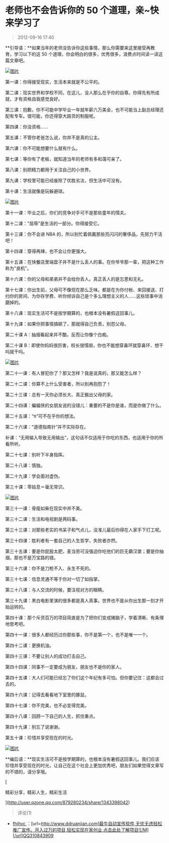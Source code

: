 # 老师也不会告诉你的 50 个道理，亲~快来学习了

> 2012-09-16 17:40

**引导语：**如果当年的老师没告诉你这些事情，那么你需要来这里接受再教育，学习以下的这 50 个道理，你会明白的很多，优秀很多，浪费点时间读一读这篇文章吧。

[![图片](https://pan.4a1801.life:11443/d/public/Qzone_wyf/Blogs/images/12830700.webp)](https://pan.4a1801.life:11443/d/public/Qzone_wyf/Blogs/images/12830700.webp)

第一课：你得接受现实，生活本来就是不公平的。

第二课：现实世界和学校不同，在这儿，没人那么在乎你的自尊。你得先有所成就，才有资格自我感觉良好。

第三课：抱歉，你不可能中学毕业一年就年薪六万美金，也不可能当上副总经理还配有专车。很可能，你还得穿大路货的制服呢。

第四课：你没资格……

第五课：不管你老爸怎么说，你并不是真的公主。

第六课：你不可能想要什么就有什么。

第七课：等你有了老板，就知道当年的老师有多和蔼可亲了。

第八课：别把精力都用于关注自己的小世界。

第九课：学校里可能已经废除了优胜劣汰，但生活中可没有。

第十课：生活就像是玩躲避球。

[![图片](https://pan.4a1801.life:11443/d/public/Qzone_wyf/Blogs/images/BB4BC73D.webp)](https://pan.4a1801.life:11443/d/public/Qzone_wyf/Blogs/images/BB4BC73D.webp)

第十一课：毕业之后，你们的竞争对手可不是那些童年的懦夫。

第十二课："屈辱"是生活的一部分。你得接受它。

第十三课：你不会进 NBA 的，所以别忙着佩戴那些亮闪闪的奢侈品，先努力干活吧！

第十四课：穿得再辣，也不会让你更强大。

第十五课：在快餐店里端盘子并不是什么丢人的事。在你爷爷那一辈，把这种工作称为"良机"。

第十六课：你的父母和弟弟并不会给你丢人。真正丢人的是忘恩和无礼。

第十七课：你出生前，父母可不像现在那么乏味。都是在为你付帐、来回接送、打扫你的房间、为你存学费、听你倾诉自己是个多么理想主义的人……这些琐事中消磨掉的。

第十八课：现实生活可不是按学期算的，也根本没有暑假这回事儿。

第十九课：如果你把事情搞砸了，那就得自己负责，别怨父母。

第二十课 A：抽烟看起来并不酷，反而让你像个白痴。

第二十课 B：即使你妈妈很厉害，校长很懦弱，你也不能想穿鼻环就穿鼻环、想干吗就干吗。

[![图片](https://pan.4a1801.life:11443/d/public/Qzone_wyf/Blogs/images/25D101BF.webp)](https://pan.4a1801.life:11443/d/public/Qzone_wyf/Blogs/images/25D101BF.webp)

第二十一课：有人冒犯你了？那又怎样？我是说真的，那又能怎么样？

第二十二课：你算不上什么受害者，所以别再抱怨了！

第二十三课：总有一天你必须长大、真正搬出父母的家。

第二十四课：蝙蝠侠的女朋友说的没错儿：重要的不是你是谁，而是你做了什么。

第二十五课：“π”可不在乎你的想法。

第二十六课：“道德指南针”并不实际存在。

补课：“无用输入导致无用输出”，这句话不仅适用于你吃的东西，也适用于你的所看所听。

第二十七课：别听下半身指挥。

第二十八课：慎独。

第二十九课：学会面对虚伪。

第三十课：零姑息＝毫无常识。

[![图片](https://pan.4a1801.life:11443/d/public/Qzone_wyf/Blogs/images/61CA76D4.webp)](https://pan.4a1801.life:11443/d/public/Qzone_wyf/Blogs/images/61CA76D4.webp)

第三十一课：骨瘦如柴在现实中并不美。

第三十二课：生活和电视剧是两码事。

第三十三课：对那些老实的书呆子和气点儿，没准儿最后你得在人家手下打工呢。

第三十四课：胜利者有一套自己的人生哲学，失败者亦然。

第三十五课：要是你屁股太肥，麦当劳可没强迫你吃他们的巨无霸汉堡；要是你抽烟，那也不是万宝路的错。

第三十六课：你不是刀枪不入、永生不死的。

第三十七课：信息灵通不等于你对一切了如指掌。

第三十八课：与人交流的时候，要注视对方的眼睛。

第三十九课：黑白电影里演的很多都是真人真事。世界也不是从你出生那一刻才开始运转的。

第四十课：那个斥资百万的项目简直是为了把你们变成猪脑子，学着清晰、有条理地思考吧。

第四十一课：很多人都经历过你那些事，你不是第一个，也不是唯一一个。

第四十二课：更换机油。

第四十三课：不要让别人的成功打击自己。

第四十四课：同事不一定要成为朋友，朋友也不是你的家人。

第四十五课：大人们可能已经忘了你们这个年纪有多可怕。但你要记住：这都会过去的。

第四十六课：记得去看看地下室里的豚鼠。

第四十七课：你不完美，也不必变得完美。

第四十八课：回顾一下自己的人生，抓住重点。

第四十九课：别忘了说谢谢。

第五十课：珍惜并享受现在的时光。

[![图片](https://pan.4a1801.life:11443/d/public/Qzone_wyf/Blogs/images/3ECF33F6.webp)](https://pan.4a1801.life:11443/d/public/Qzone_wyf/Blogs/images/3ECF33F6.webp)

**编后语：**现实生活可不是按学期算的，也根本没有暑假这回事儿。我们应该珍惜并享受现在的时光，让自己在这个社会上更加优秀吧，朋友们如果觉得文章写的不错的，请分享哦。

[

精彩分享，精彩人生，精彩生活

](http://user.qzone.qq.com/879280234/share/1343398042)

> 评论(1)

- [fhjhvc ](https://user.qzone.qq.com/1904013948)：[url=http://www.ddruanjian.com]最牛自动宣传软件,无忧无虑轻松推广宣传。月入过万的项目,轻松实现在家创业,点击此处了解项目![/M][/url]QQ310843909
